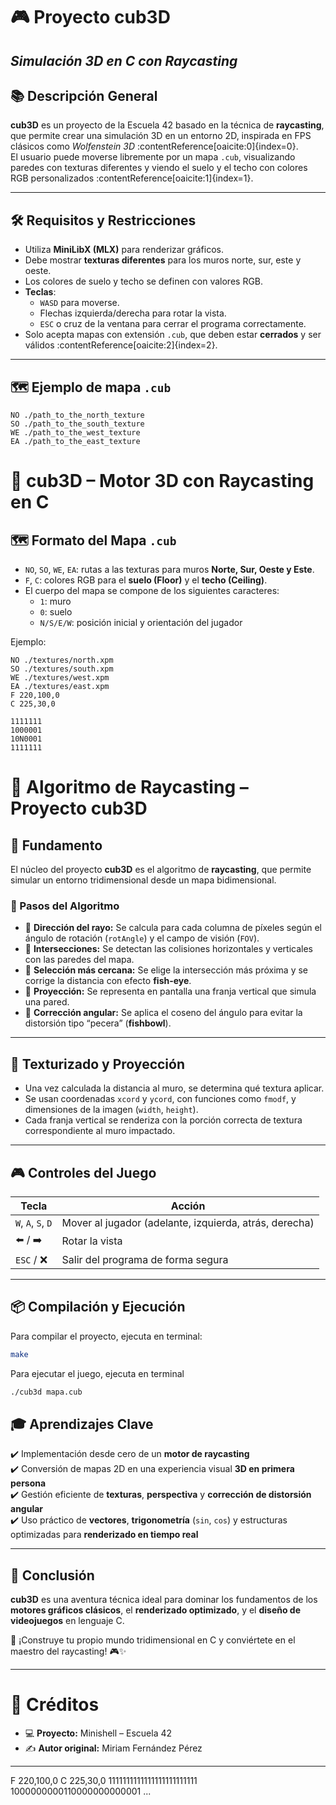 # 🎮 Proyecto cub3D
## *Simulación 3D en C con Raycasting*

## 📚 Descripción General

**cub3D** es un proyecto de la Escuela 42 basado en la técnica de **raycasting**, que permite crear una simulación 3D en un entorno 2D, inspirada en FPS clásicos como *Wolfenstein 3D* :contentReference[oaicite:0]{index=0}.  
El usuario puede moverse libremente por un mapa `.cub`, visualizando paredes con texturas diferentes y viendo el suelo y el techo con colores RGB personalizados :contentReference[oaicite:1]{index=1}.

---

## 🛠️ Requisitos y Restricciones

- Utiliza **MiniLibX (MLX)** para renderizar gráficos.
- Debe mostrar **texturas diferentes** para los muros norte, sur, este y oeste.
- Los colores de suelo y techo se definen con valores RGB.
- **Teclas**:
  - `WASD` para moverse.
  - Flechas izquierda/derecha para rotar la vista.
  - `ESC` o cruz de la ventana para cerrar el programa correctamente.
- Solo acepta mapas con extensión `.cub`, que deben estar **cerrados** y ser válidos :contentReference[oaicite:2]{index=2}.

---

## 🗺️ Ejemplo de mapa `.cub`

```text
NO ./path_to_the_north_texture
SO ./path_to_the_south_texture
WE ./path_to_the_west_texture
EA ./path_to_the_east_texture
```

# 🧱 cub3D – Motor 3D con Raycasting en C

## 🗺️ Formato del Mapa `.cub`

- `NO`, `SO`, `WE`, `EA`: rutas a las texturas para muros **Norte, Sur, Oeste y Este**.
- `F`, `C`: colores RGB para el **suelo (Floor)** y el **techo (Ceiling)**.
- El cuerpo del mapa se compone de los siguientes caracteres:
  - `1`: muro
  - `0`: suelo
  - `N/S/E/W`: posición inicial y orientación del jugador

Ejemplo:

```text
NO ./textures/north.xpm
SO ./textures/south.xpm
WE ./textures/west.xpm
EA ./textures/east.xpm
F 220,100,0
C 225,30,0

1111111
1000001
10N0001
1111111
```

# 🎯 Algoritmo de Raycasting – Proyecto cub3D

## 🧠 Fundamento

El núcleo del proyecto **cub3D** es el algoritmo de **raycasting**, que permite simular un entorno tridimensional desde un mapa bidimensional.

### 🔎 Pasos del Algoritmo

- 🔭 **Dirección del rayo:** Se calcula para cada columna de píxeles según el ángulo de rotación (`rotAngle`) y el campo de visión (`FOV`).
- 📐 **Intersecciones:** Se detectan las colisiones horizontales y verticales con las paredes del mapa.
- 🎯 **Selección más cercana:** Se elige la intersección más próxima y se corrige la distancia con efecto **fish-eye**.
- 🧱 **Proyección:** Se representa en pantalla una franja vertical que simula una pared.
- 🧮 **Corrección angular:** Se aplica el coseno del ángulo para evitar la distorsión tipo “pecera” (**fishbowl**).

---

## 🎨 Texturizado y Proyección

- Una vez calculada la distancia al muro, se determina qué textura aplicar.
- Se usan coordenadas `xcord` y `ycord`, con funciones como `fmodf`, y dimensiones de la imagen (`width`, `height`).
- Cada franja vertical se renderiza con la porción correcta de textura correspondiente al muro impactado.

---

## 🎮 Controles del Juego

| Tecla       | Acción                                        |
|-------------|-----------------------------------------------|
| `W`, `A`, `S`, `D` | Mover al jugador (adelante, izquierda, atrás, derecha) |
| ⬅️ / ➡️     | Rotar la vista                               |
| `ESC` / ❌  | Salir del programa de forma segura            |

---

## 📦 Compilación y Ejecución

Para compilar el proyecto, ejecuta en terminal:

```bash
make
```

Para ejecutar el juego, ejecuta en terminal
```bash
./cub3d mapa.cub
```

## 🎓 Aprendizajes Clave

✔️ Implementación desde cero de un **motor de raycasting**  
✔️ Conversión de mapas 2D en una experiencia visual **3D en primera persona**  
✔️ Gestión eficiente de **texturas**, **perspectiva** y **corrección de distorsión angular**  
✔️ Uso práctico de **vectores**, **trigonometría** (`sin`, `cos`) y estructuras optimizadas para **renderizado en tiempo real**

---

## 📌 Conclusión

**cub3D** es una aventura técnica ideal para dominar los fundamentos de los **motores gráficos clásicos**, el **renderizado optimizado**, y el **diseño de videojuegos** en lenguaje C.

🚀 ¡Construye tu propio mundo tridimensional en C y conviértete en el maestro del raycasting! 🎮✨

---

# 📝 Créditos

- 💻 **Proyecto:** Minishell – Escuela 42  
- ✍️ **Autor original:** Miriam Fernández Pérez  

---
F 220,100,0
C 225,30,0
1111111111111111111111111
1000000000110000000000001
...
